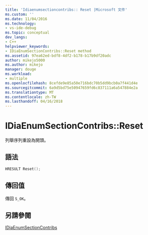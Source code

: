 ```yaml
---
title: 'Idiaenumsectioncontribs:: Reset |Microsoft 文件'
ms.custom: ''
ms.date: 11/04/2016
ms.technology:
- vs-ide-debug
ms.topic: conceptual
dev_langs:
- C++
helpviewer_keywords:
- IDiaEnumSectionContribs::Reset method
ms.assetid: 97ea62ed-bdf8-4df2-b178-b17b9df20adc
author: mikejo5000
ms.author: mikejo
manager: douge
ms.workload:
- multiple
ms.openlocfilehash: 8cefde9e85a50e716bdc70b5dd9bcb0a7f441d4e
ms.sourcegitcommit: 6a9d5bd75e50947659fd6c837111a6a547884e2a
ms.translationtype: MT
ms.contentlocale: zh-TW
ms.lasthandoff: 04/16/2018
---
```

# <a name="idiaenumsectioncontribsreset"></a>IDiaEnumSectionContribs::Reset
列舉序列重設為開頭。  
  
## <a name="syntax"></a>語法  
  
```C++  
HRESULT Reset();  
```  
  
## <a name="return-value"></a>傳回值  
 傳回 `S_OK`。  
  
## <a name="see-also"></a>另請參閱  
 [IDiaEnumSectionContribs](../../debugger/debug-interface-access/idiaenumsectioncontribs.md)